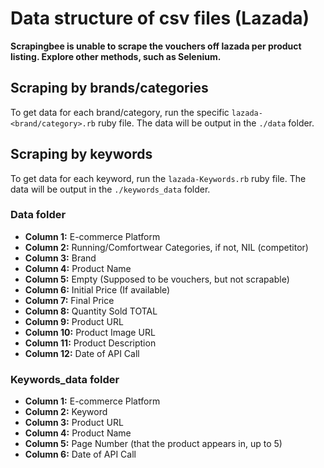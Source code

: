 # Data structure of csv files (Lazada)

**Scrapingbee is unable to scrape the vouchers off lazada per product listing. Explore other methods, such as Selenium.**

## Scraping by brands/categories
To get data for each brand/category, run the specific `lazada-<brand/category>.rb` ruby file.
The data will be output in the `./data` folder.

## Scraping by keywords
To get data for each keyword, run the `lazada-Keywords.rb` ruby file.
The data will be output in the `./keywords_data` folder.

### Data folder
- **Column 1:** E-commerce Platform
- **Column 2:** Running/Comfortwear Categories, if not, NIL (competitor)
- **Column 3:** Brand
- **Column 4:** Product Name
- **Column 5:** Empty (Supposed to be vouchers, but not scrapable)
- **Column 6:** Initial Price (If available)
- **Column 7:** Final Price 
- **Column 8:** Quantity Sold TOTAL 
- **Column 9:** Product URL
- **Column 10:** Product Image URL
- **Column 11:** Product Description
- **Column 12:** Date of API Call

### Keywords_data folder
- **Column 1:** E-commerce Platform
- **Column 2:** Keyword
- **Column 3:** Product URL
- **Column 4:** Product Name
- **Column 5:** Page Number (that the product appears in, up to 5)
- **Column 6:** Date of API Call
